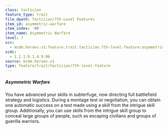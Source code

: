 ```yaml
---
class: tactician
feature_type: trait
file_dpath: Tactician/7th-Level Features
item_id: asymmetric-warfare
item_index: '06'
item_name: Asymmetric Warfare
level: 7
scc:
  - mcdm.heroes.v1:feature.trait.tactician.7th-level-feature:asymmetric-warfare
scdc:
  - 1.1.1:9.1.4.9:06
source: mcdm.heroes.v1
type: feature/trait/tactician/7th-level-feature
---
```


##### Asymmetric Warfare

You have advanced your skills in subterfuge, now directing full battlefield strategy and logistics. During a montage test or negotiation, you can obtain one automatic success on a test made using a skill from the intrigue skill group. Additionally, you can use skills from the intrigue skill group to conceal large groups of people, such as escaping civilians and groups of guerilla warriors.
